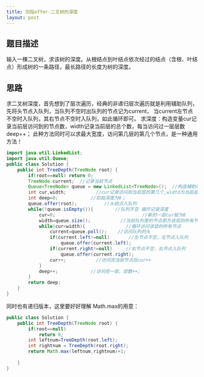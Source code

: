 ```yaml
---
title: 剑指offer-二叉树的深度
layout: post
---
```

## 题目描述

输入一棵二叉树，求该树的深度。从根结点到叶结点依次经过的结点（含根、叶结点）形成树的一条路径，最长路径的长度为树的深度。

## 思路

求二叉树深度，首先想到了层次遍历，经典的非递归层次遍历就是利用辅助队列，先将头节点入队列，当队列不空时出队列的节点记为current，
当current左节点不空时入队列，其右节点不空时入队列，如此循环即可。
求深度：构造变量cur记录当前层访问到的节点数，width记录当前层的总个数，每当访问过一层层数deep++；
此种方法同时可以求最大宽度，访问第几层的第几个节点，是一种通用方法！

```java
import java.util.LinkedList;
import java.util.Queue;
public class Solution {
    public int TreeDepth(TreeNode root) {
        if(root==null) return 0;
        TreeNode current;  //记录当前节点
        Queue<TreeNode> queue = new LinkedList<TreeNode>();  //构造辅助队列
        int cur,width;           //cur记录访问到当前层的第几个,widtd为当前层的宽度
        int deep=0;            //初始深度为0；
        queue.offer(root);          //头结点入队列
        while(!queue.isEmpty()){        //队列不空 循环记录深度
            cur=0;                                //新的一层cur赋为0
            width=queue.size();           //当前队列里的节点即为该层的所有节点
            while(cur<width){               //循环访问该层的所有节点 
                current=queue.poll();    //访问队列的头
                if(current.left!=null)       //左节点不空，左节点入队列
                    queue.offer(current.left);
                if(current.right!=null)     //右节点不空，右节点入队列
                    queue.offer(current.right);
                cur++;           //访问完当前节点后cur++
            }
            deep++;            //访问完一层，层数++;
        }
        return deep;
    }
}
```

同时也有递归版本，这里要好好理解 Math.max的用意：

```java
public class Solution {
    public int TreeDepth(TreeNode root) {
        if(root==null)
            return 0;
        int leftnum=TreeDepth(root.left);
        int rightnum = TreeDepth(root.right);
        return Math.max(leftnum,rightnum)+1;
        
    }
}
```
